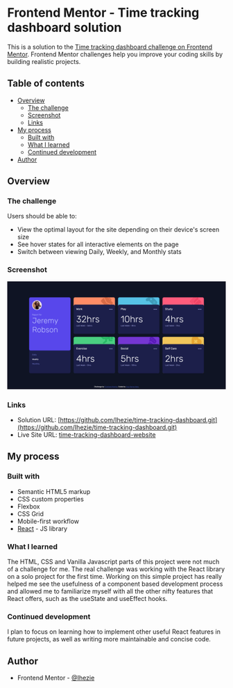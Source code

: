 # Frontend Mentor - Time tracking dashboard solution

This is a solution to the [Time tracking dashboard challenge on Frontend Mentor](https://www.frontendmentor.io/challenges/time-tracking-dashboard-UIQ7167Jw). Frontend Mentor challenges help you improve your coding skills by building realistic projects. 

## Table of contents

- [Overview](#overview)
  - [The challenge](#the-challenge)
  - [Screenshot](#screenshot)
  - [Links](#links)
- [My process](#my-process)
  - [Built with](#built-with)
  - [What I learned](#what-i-learned)
  - [Continued development](#continued-development)
- [Author](#author)

## Overview

### The challenge

Users should be able to:

- View the optimal layout for the site depending on their device's screen size
- See hover states for all interactive elements on the page
- Switch between viewing Daily, Weekly, and Monthly stats

### Screenshot

![](./src/assets/screenshot.png)

### Links

- Solution URL: [https://github.com/Ihezie/time-tracking-dashboard.git](https://github.com/Ihezie/time-tracking-dashboard.git)
- Live Site URL: [time-tracking-dashboard-website](https://your-live-site-url.com)

## My process

### Built with

- Semantic HTML5 markup
- CSS custom properties
- Flexbox
- CSS Grid
- Mobile-first workflow
- [React](https://reactjs.org/) - JS library

### What I learned
The HTML, CSS and Vanilla Javascript parts of this project were not much of a challenge for me. The real challenge was working with the React library on a solo project for the first time. Working on this simple project has really helped me see the usefulness of a component based development process and allowed me to familiarize myself with all the other nifty features that React offers, such as the useState and useEffect hooks. 

### Continued development
I plan to focus on learning how to implement other useful React features in future projects, as well as writing more maintainable and concise code.

## Author
- Frontend Mentor - [@Ihezie](https://www.frontendmentor.io/profile/Ihezie)

